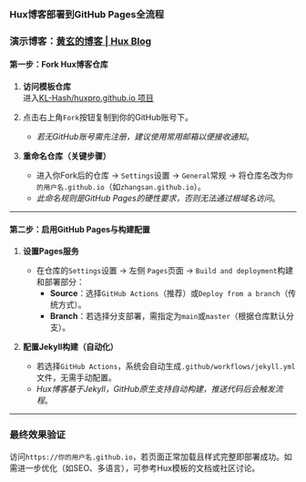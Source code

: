 ### **Hux博客部署到GitHub Pages全流程**


### 演示博客：[黄玄的博客 | Hux Blog](https://hux.klxsx.eu.org/)


#### **第一步：Fork Hux博客仓库**
1. **访问模板仓库**  
   进入[KL-Hash/huxpro.github.io 项目](https://github.com/KL-Hash/huxpro.github.io)

2. 点击右上角`Fork`按钮复制到你的GitHub账号下。
   - *若无GitHub账号需先注册，建议使用常用邮箱以便接收通知*。

2. **重命名仓库（关键步骤）**  
   - 进入你Fork后的仓库 → `Settings`设置 → `General`常规 → 将仓库名改为`你的用户名.github.io`（如`zhangsan.github.io`）。
   - *此命名规则是GitHub Pages的硬性要求，否则无法通过根域名访问*。

---

#### **第二步：启用GitHub Pages与构建配置**
1. **设置Pages服务**  
   - 在仓库的`Settings`设置 → 左侧 `Pages`页面 → `Build and deployment`构建和部署部分：
     - **Source**：选择`GitHub Actions`（推荐）或`Deploy from a branch`（传统方式）。
     - **Branch**：若选择分支部署，需指定为`main`或`master`（根据仓库默认分支）。

2. **配置Jekyll构建（自动化）**  
   - 若选择`GitHub Actions`，系统会自动生成`.github/workflows/jekyll.yml`文件，无需手动配置。
   - *Hux博客基于Jekyll，GitHub原生支持自动构建，推送代码后会触发流程*。


---

### **最终效果验证**
访问`https://你的用户名.github.io`，若页面正常加载且样式完整即部署成功。如需进一步优化（如SEO、多语言），可参考Hux模板的文档或社区讨论。